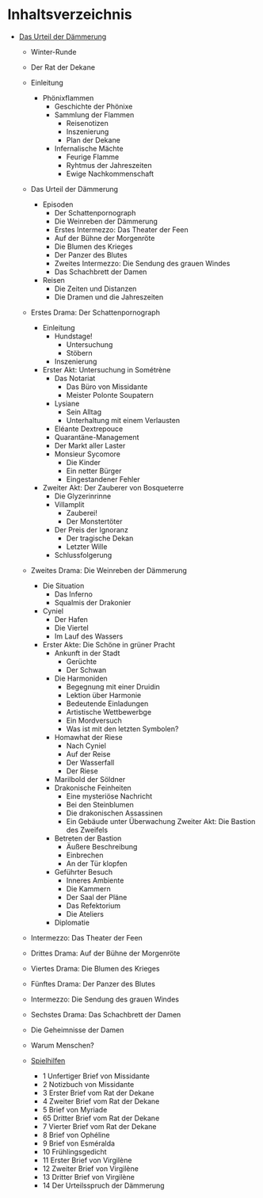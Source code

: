 # Inhaltsverzeichnis

* [Das Urteil der Dämmerung](title.md)
  * Winter-Runde
  * Der Rat der Dekane
  * Einleitung
    * Phönixflammen
      * Geschichte der Phönixe
      * Sammlung der Flammen
        * Reisenotizen
        * Inszenierung
        * Plan der Dekane
      * Infernalische Mächte
        * Feurige Flamme
        * Ryhtmus der Jahreszeiten
        * Ewige Nachkommenschaft
  * Das Urteil der Dämmerung
    * Episoden
      * Der Schattenpornograph
      * Die Weinreben der Dämmerung
      * Erstes Intermezzo:  Das Theater der Feen
      * Auf der Bühne der Morgenröte
      * Die Blumen des Krieges
      * Der Panzer des Blutes
      * Zweites Intermezzo: Die Sendung des grauen Windes
      * Das Schachbrett der Damen
    * Reisen
      * Die Zeiten und Distanzen
      * Die Dramen und die Jahreszeiten
  * Erstes Drama: Der Schattenpornograph
    * Einleitung
      * Hundstage!
        * Untersuchung
        * Stöbern
      * Inszenierung
    * Erster Akt: Untersuchung in Sométrène
      * Das Notariat
        * Das Büro von Missidante
        * Meister Polonte Soupatern
      * Lysiane
        * Sein Alltag
        * Unterhaltung mit einem Verlausten
      * Eléante Dextrepouce
      * Quarantäne-Management
      * Der Markt aller Laster
      * Monsieur Sycomore
        * Die Kinder
        * Ein netter Bürger
        * Eingestandener Fehler
    * Zweiter Akt: Der Zauberer von Bosqueterre
      * Die Glyzerinrinne
      * Villamplit
        * Zauberei!
        * Der Monstertöter
      * Der Preis der Ignoranz
        * Der tragische Dekan
        * Letzter Wille
      * Schlussfolgerung
  * Zweites Drama: Die Weinreben der Dämmerung
    * Die Situation
      * Das Inferno
      * Squalmis der Drakonier
    * Cyniel
      * Der Hafen
      * Die Viertel
      * Im Lauf des Wassers
    * Erster Akte: Die Schöne in grüner Pracht
      * Ankunft in der Stadt
        * Gerüchte
        * Der Schwan
      * Die Harmoniden
        * Begegnung mit einer Druidin
        * Lektion über Harmonie
        * Bedeutende Einladungen
        * Artistische Wettbewerbge
        * Ein Mordversuch
        * Was ist mit den letzten Symbolen?
      * Homawhat der Riese
        * Nach Cyniel
        * Auf der Reise
        * Der Wasserfall
        * Der Riese
      * Marilbold der Söldner
      * Drakonische Feinheiten
        * Eine mysteriöse Nachricht
        * Bei den Steinblumen
        * Die drakonischen Assassinen
        * Ein Gebäude unter Überwachung
    Zweiter Akt: Die Bastion des Zweifels
      * Betreten der Bastion
        * Äußere Beschreibung
        * Einbrechen
        * An der Tür klopfen
      * Geführter Besuch
        * Inneres Ambiente
        * Die Kammern
        * Der Saal der Pläne
        * Das Refektorium
        * Die Ateliers
      * Diplomatie

  * Intermezzo: Das Theater der Feen
  * Drittes Drama: Auf der Bühne der Morgenröte
  * Viertes Drama: Die Blumen des Krieges
  * Fünftes Drama: Der Panzer des Blutes
  * Intermezzo: Die Sendung des grauen Windes
  * Sechstes Drama: Das Schachbrett der Damen
  * Die Geheimnisse der Damen
  * Warum Menschen?
  * [Spielhilfen](spielhilfen.md)
    * 1 Unfertiger Brief von Missidante
    * 2 Notizbuch von Missidante
    * 3 Erster Brief vom Rat der Dekane
    * 4 Zweiter Brief vom Rat der Dekane
    * 5 Brief von Myriade
    * 65 Dritter Brief vom Rat der Dekane
    * 7 Vierter Brief vom Rat der Dekane
    * 8 Brief von Ophéline
    * 9 Brief von Esméralda
    * 10 Frühlingsgedicht
    * 11 Erster Brief von Virgilène
    * 12 Zweiter Brief von Virgilène
    * 13 Dritter Brief von Virgilène
    * 14 Der Urteilsspruch der Dämmerung
